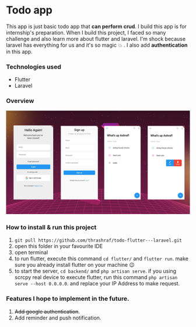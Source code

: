 # Todo app

This app is just basic todo app that **can perform crud**. I build this app is for internship's preparation. When I build this project, I faced so many challenge and also learn more about flutter and laravel. I'm shock because laravel has everything for us and it's so magic :boom: . I also add **authentication** in this app.

### Technologies used

- Flutter
- Laravel

### Overview

![image info](./overview.png)

### How to install & run this project

1.  `git pull https://github.com/thrashraf/todo-flutter---laravel.git`
2.  open this folder in your favourite IDE
3.  open terminal
4.  to run flutter, execute this command `cd flutter/` and `flutter run`. make sure you already install flutter on your machine 😉
5.  to start the server, `cd backend/` and `php artisan serve`. if you using scrcpy real device to execute flutter, run this command `php artisan serve --host 0.0.0.0`. and replace your IP Address to make request.

### Features I hope to implement in the future.

1. ~~Add google authentication~~.
2. Add reminder and push notification.

